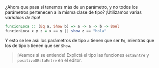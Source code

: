 ¿Ahora que pasa si tenemos más de un parámetro, y no todos los parámetros pertenecen a la misma clase de tipo? ¡Utilizamos varias _variables de tipo_!

```haskell
funcionLoca :: (Eq a, Show b) => a -> a -> b -> Bool
funcionLoca x y z = x == y || show z == "hola"
```
 
Y esto se lee así: los parámetros de tipo `a` tienen que ser `Eq`, mientras que los de tipo `b` tienen que ser `Show`.

> ¡Veamos si se entiende! Explictá el tipo las funciones `estaEntre` y `positivoOEstaEntre` en el editor. 
